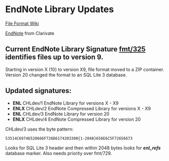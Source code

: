 # EndNote Library Updates

[File Format Wiki](http://fileformats.archiveteam.org/wiki/EndNote_Library)

[EndNote](https://endnote.com/) from Clarivate

## Current EndNote Library Signature [fmt/325](http://www.nationalarchives.gov.uk/pronom/fmt/325) identifies files up to version 9. 
Starting in version X (10) to version X9, file format moved to a ZIP container. Version 20 changed the format to an SQL Lite 3 database.

## Updated signatures:
* **ENL** CHLdev/1 EndNote Library for versions X - X9
* **ENLX** CHLdev/2 EndNote Compressed Library for versions X - X9
* **ENL** CHLdev/3 EndNote Library for version 20
* **ENLX** CHLdev/4 EndNote Compressed Library for version 20

CHLdev/3 uses the byte pattern:
```
53514C69746520666F726D6174203300{1-2048}656E6C5F72656673
```
Looks for SQL Lite 3 header and then within 2048 bytes looks for ***enl_refs*** database marker. Also needs priority over fmt/729.